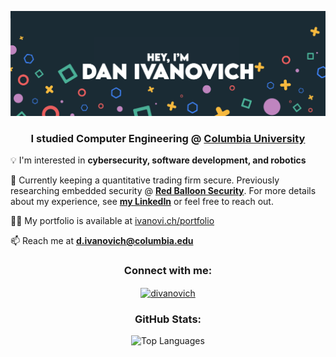 <a align="center" href="https://ivanovi.ch" target="_blank"><img src="./assets/Header.png" alt="GitHub Banner"> </a>
<h3 align="center">I studied Computer Engineering @ <a href="https://www.columbia.edu/" target="_blank">Columbia University</a></h3>

💡 I'm interested in **cybersecurity, software development, and robotics**

🔭 Currently keeping a quantitative trading firm secure. Previously researching embedded security @ **[Red Balloon Security](https://redballoonsecurity.com/)**. For more details about my experience, see **<a href="https://linkedin.com/in/divanovich" target="blank">my LinkedIn</a>** or feel free to reach out.

👨‍💻 My portfolio is available at [ivanovi.ch/portfolio](https://ivanovi.ch/portfolio)

📫 Reach me at **[d.ivanovich@columbia.edu](mailto:d.ivanovich@columbia.edu)**

<h3 align="center">Connect with me:</h3>
<p align="center">
<a href="https://linkedin.com/in/divanovich" target="blank"><img align="center" src="https://raw.githubusercontent.com/rahuldkjain/github-profile-readme-generator/master/src/images/icons/Social/linked-in-alt.svg" alt="divanovich" height="30" width="40" /></a>
</p>

<h3 align="center">GitHub Stats:</h3>
<p align="center"><img src="https://github-readme-stats.vercel.app/api/top-langs/?username=ivanov1ch&theme=radical&exclude_repo=Bananagrams&layout=compact" alt="Top Languages" /></p>

